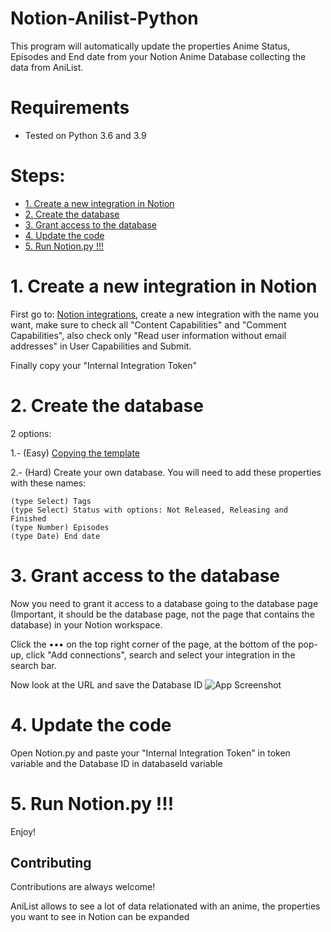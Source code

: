 # Notion-Anilist-Python
This program will automatically update the properties Anime Status, Episodes and End date from your Notion Anime Database collecting the data from AniList.

# Requirements
* Tested on Python 3.6 and 3.9

# Steps: 
- [1. Create a new integration in Notion](#1-create-a-new-integration-in-notion)
- [2. Create the database](#2-create-the-database)
- [3. Grant access to the database](#3-Grant-access-to-the-database)
- [4. Update the code](#4-Update-the-code)
- [5. Run Notion.py !!!](#5-run-notionpy-)

# 1. Create a new integration in Notion 
First go to: [Notion integrations](https://www.notion.so/my-integrations), create a new integration with the name you want, make sure to check all "Content Capabilities" and "Comment Capabilities", also check only "Read user information without email addresses" in User Capabilities and Submit.

Finally copy your "Internal Integration Token"

# 2. Create the database
2 options:

1.- (Easy) [Copying the template](https://nebur.notion.site/Notion-Anilist-Python-15d384e86fd84feda877971a0d7ea15a)

2.- (Hard) Create your own database. You will need to add these properties with these names: 

    (type Select) Tags
    (type Select) Status with options: Not Released, Releasing and Finished
    (type Number) Episodes
    (type Date) End date

# 3. Grant access to the database
Now you need to grant it access to a database going to the database page (Important, it should be the database page, not the page that contains the database) in your Notion workspace.

Click the ••• on the top right corner of the page, at the bottom of the pop-up, click "Add connections", 
search and select your integration in the search bar.

Now look at the URL and save the Database ID ![App Screenshot](https://files.readme.io/62e5027-notion_database_id.png)

# 4. Update the code
Open Notion.py and paste your "Internal Integration Token" in token variable and the Database ID in databaseId variable

# 5. Run Notion.py !!!
Enjoy!

## Contributing
Contributions are always welcome!

AniList allows to see a lot of data relationated with an anime, the properties you want to see in Notion can be expanded
